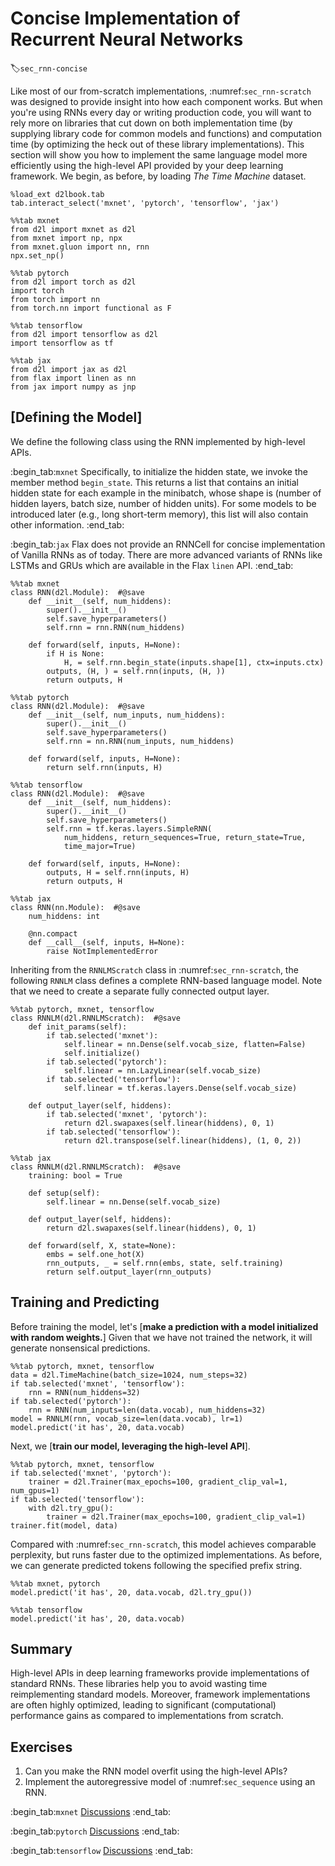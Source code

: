 # Concise Implementation of Recurrent Neural Networks
:label:`sec_rnn-concise`

Like most of our from-scratch implementations,
:numref:`sec_rnn-scratch` was designed 
to provide insight into how each component works.
But when you're using RNNs every day 
or writing production code,
you will want to rely more on libraries
that cut down on both implementation time 
(by supplying library code for common models and functions)
and computation time 
(by optimizing the heck out of these library implementations).
This section will show you how to implement 
the same language model more efficiently
using the high-level API provided 
by your deep learning framework.
We begin, as before, by loading 
*The Time Machine* dataset.

```{.python .input}
%load_ext d2lbook.tab
tab.interact_select('mxnet', 'pytorch', 'tensorflow', 'jax')
```

```{.python .input}
%%tab mxnet
from d2l import mxnet as d2l
from mxnet import np, npx
from mxnet.gluon import nn, rnn
npx.set_np()
```

```{.python .input}
%%tab pytorch
from d2l import torch as d2l
import torch
from torch import nn
from torch.nn import functional as F
```

```{.python .input}
%%tab tensorflow
from d2l import tensorflow as d2l
import tensorflow as tf
```

```{.python .input}
%%tab jax
from d2l import jax as d2l
from flax import linen as nn
from jax import numpy as jnp
```

## [**Defining the Model**]

We define the following class
using the RNN implemented
by high-level APIs.

:begin_tab:`mxnet`
Specifically, to initialize the hidden state,
we invoke the member method `begin_state`.
This returns a list that contains
an initial hidden state
for each example in the minibatch,
whose shape is
(number of hidden layers, batch size, number of hidden units).
For some models to be introduced later
(e.g., long short-term memory),
this list will also contain other information.
:end_tab:

:begin_tab:`jax`
Flax does not provide an RNNCell for concise implementation of Vanilla RNNs
as of today. There are more advanced variants of RNNs like LSTMs and GRUs
which are available in the Flax `linen` API.
:end_tab:

```{.python .input}
%%tab mxnet
class RNN(d2l.Module):  #@save
    def __init__(self, num_hiddens):
        super().__init__()
        self.save_hyperparameters()        
        self.rnn = rnn.RNN(num_hiddens)
        
    def forward(self, inputs, H=None):
        if H is None:
            H, = self.rnn.begin_state(inputs.shape[1], ctx=inputs.ctx)
        outputs, (H, ) = self.rnn(inputs, (H, ))
        return outputs, H
```

```{.python .input}
%%tab pytorch
class RNN(d2l.Module):  #@save
    def __init__(self, num_inputs, num_hiddens):
        super().__init__()
        self.save_hyperparameters()
        self.rnn = nn.RNN(num_inputs, num_hiddens)
        
    def forward(self, inputs, H=None):
        return self.rnn(inputs, H)
```

```{.python .input}
%%tab tensorflow
class RNN(d2l.Module):  #@save
    def __init__(self, num_hiddens):
        super().__init__()
        self.save_hyperparameters()            
        self.rnn = tf.keras.layers.SimpleRNN(
            num_hiddens, return_sequences=True, return_state=True,
            time_major=True)
        
    def forward(self, inputs, H=None):
        outputs, H = self.rnn(inputs, H)
        return outputs, H
```

```{.python .input}
%%tab jax
class RNN(nn.Module):  #@save
    num_hiddens: int

    @nn.compact
    def __call__(self, inputs, H=None):
        raise NotImplementedError
```

Inheriting from the `RNNLMScratch` class in :numref:`sec_rnn-scratch`, 
the following `RNNLM` class defines a complete RNN-based language model.
Note that we need to create a separate fully connected output layer.

```{.python .input}
%%tab pytorch, mxnet, tensorflow
class RNNLM(d2l.RNNLMScratch):  #@save
    def init_params(self):
        if tab.selected('mxnet'):
            self.linear = nn.Dense(self.vocab_size, flatten=False)
            self.initialize()
        if tab.selected('pytorch'):
            self.linear = nn.LazyLinear(self.vocab_size)
        if tab.selected('tensorflow'):
            self.linear = tf.keras.layers.Dense(self.vocab_size)
        
    def output_layer(self, hiddens):
        if tab.selected('mxnet', 'pytorch'):
            return d2l.swapaxes(self.linear(hiddens), 0, 1)        
        if tab.selected('tensorflow'):
            return d2l.transpose(self.linear(hiddens), (1, 0, 2))
```

```{.python .input}
%%tab jax
class RNNLM(d2l.RNNLMScratch):  #@save
    training: bool = True

    def setup(self):
        self.linear = nn.Dense(self.vocab_size)

    def output_layer(self, hiddens):
        return d2l.swapaxes(self.linear(hiddens), 0, 1)

    def forward(self, X, state=None):
        embs = self.one_hot(X)
        rnn_outputs, _ = self.rnn(embs, state, self.training)
        return self.output_layer(rnn_outputs)
```

## Training and Predicting

Before training the model, let's [**make a prediction 
with a model initialized with random weights.**]
Given that we have not trained the network, 
it will generate nonsensical predictions.

```{.python .input}
%%tab pytorch, mxnet, tensorflow
data = d2l.TimeMachine(batch_size=1024, num_steps=32)
if tab.selected('mxnet', 'tensorflow'):
    rnn = RNN(num_hiddens=32)
if tab.selected('pytorch'):
    rnn = RNN(num_inputs=len(data.vocab), num_hiddens=32)
model = RNNLM(rnn, vocab_size=len(data.vocab), lr=1)
model.predict('it has', 20, data.vocab)
```

Next, we [**train our model, leveraging the high-level API**].

```{.python .input}
%%tab pytorch, mxnet, tensorflow
if tab.selected('mxnet', 'pytorch'):
    trainer = d2l.Trainer(max_epochs=100, gradient_clip_val=1, num_gpus=1)
if tab.selected('tensorflow'):
    with d2l.try_gpu():
        trainer = d2l.Trainer(max_epochs=100, gradient_clip_val=1)
trainer.fit(model, data)
```

Compared with :numref:`sec_rnn-scratch`,
this model achieves comparable perplexity,
but runs faster due to the optimized implementations.
As before, we can generate predicted tokens 
following the specified prefix string.

```{.python .input}
%%tab mxnet, pytorch
model.predict('it has', 20, data.vocab, d2l.try_gpu())
```

```{.python .input}
%%tab tensorflow
model.predict('it has', 20, data.vocab)
```

## Summary

High-level APIs in deep learning frameworks provide implementations of standard RNNs.
These libraries help you to avoid wasting time reimplementing standard models.
Moreover,
framework implementations are often highly optimized, 
  leading to significant (computational) performance gains 
  as compared to implementations from scratch.

## Exercises

1. Can you make the RNN model overfit using the high-level APIs?
1. Implement the autoregressive model of :numref:`sec_sequence` using an RNN.

:begin_tab:`mxnet`
[Discussions](https://discuss.d2l.ai/t/335)
:end_tab:

:begin_tab:`pytorch`
[Discussions](https://discuss.d2l.ai/t/1053)
:end_tab:

:begin_tab:`tensorflow`
[Discussions](https://discuss.d2l.ai/t/2211)
:end_tab:
